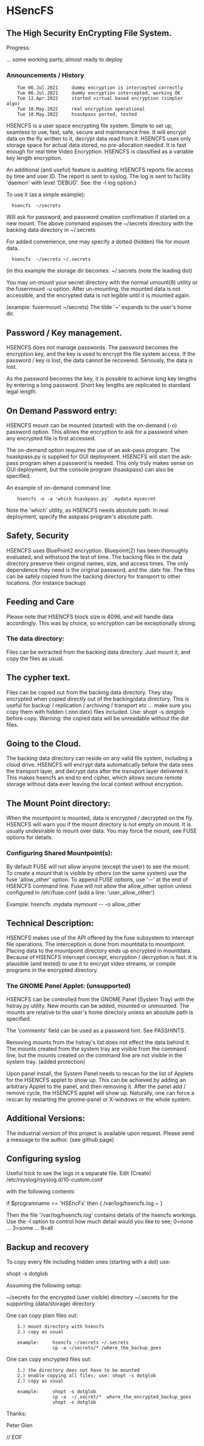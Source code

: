#  HSencFS

##  The High Security EnCrypting File System.

  Progress:

  ...  some working parts; almost ready to deploy

### Announcements / History

        Tue 06.Jul.2021     dummy encryption is intercepted correctly
        Tue 06.Jul.2021     dummy encryption intercepted, working OK
        Tue 12.Apr.2022     started virtual based encryption (simpler algo)
        Tue 10.May.2022     real encryption operational
        Tue 10.May.2022     hsaskpass ported, tested

 HSENCFS is a user space encrypting file system. Simple to set up, seamless
to use, fast, safe, secure and maintenance free. It will encrypt
data on the fly written to it, decrypt data read from it. HSENCFS uses only
storage space for actual data stored, no pre-allocation needed. It is fast
enough for real time Video Encryption. HSENCFS is classified as a variable
key length encryption.

 An additional (and useful) feature is auditing. HSENCFS reports file access
by time and user ID. The report is sent to syslog. The log is sent to facility
'daemon' with level 'DEBUG'. See: the -l log option.)

 To use it (as a simple example):

      hsencfs  ~/secrets

 Will ask for password, and password creation confirmation if started on
a new mount. The above command exposes the ~/secrets directory with the
backing data directory in ~/.secrets

For added convenience, one may specify a dotted (hidden) file for mount data.

      hsencfs  ~/secrets ~/.secrets

(in this example the storage dir becomes: ~/.secrets  (note the leading dot)

 You may un-mount your secret directory with the normal umount(8) utility
or the fusermount -u option. After un-mounting, the mounted data is not
accessible, and the encrypted data is not legible until it is mounted again.

(example: fusermount ~/secrets) The tilde '~' expands to the user's home dir.


## Password / Key management.

 HSENCFS does not manage passwords. The password becomes the encryption key,
and the key is used to encrypt the file system access. If the password / key
is lost, the data cannot be recovered. Seriously, the data is lost.

 As the password becomes the key, it is possible to achieve long key lengths
by entering a long password. Short key lengths are replicated to standard
legal length.

## On Demand Password entry:

 HSENCFS mount can be mounted (started) with the on-demand (-o) password
option. This allows the encryption to ask for a password when any
encrypted file is first accessed.

 The on-demand option requires the use of an ask-pass program. The
hsaskpass.py is supplied for GUI deployment. HSENCFS will start the ask-pass
program when a password is needed. This only truly makes sense on GUI
deployment, but the console program (hsaskpass) can also be specified.

An example of on-demand command line:

        hsencfs -o -a 'which hsaskpass.py` .mydata mysecret

Note the 'which' utility, as HSENCFS needs absolute path. In real deployment,
specify the askpass program's absolute path.

## Safety, Security

 HSENCFS uses BluePoint2 encryption. Bluepoint(2) has been thoroughly evaluated,
and withstood the test of time. The backing files in the data directory
preserve their original names, size, and access times. The only dependence
they need is the original password, and the .datx file. The files can be
safely copied from the backing directory for transport to other locations.
(for instance backup)

## Feeding and Care

  Please note that HSENCFS block size is 4096, and will handle data accordingly.
This was by choice, so encryption can be exceptionally strong.

### The data directory:

 Files can be extracted from the backing data directory. Just mount it, and copy the
files as usual.

## The cypher text.

 Files can be copied out from the backing data directory. They stay encrypted
when copied directly out of the backing/data directory. This is useful for backup /
replication / archiving / transport etc ... make sure you copy them with hidden
(.nnn.datx) files included. Use: shopt -s dotglob before copy. Warning: the
copied data will be unreadable without the dot files.

## Going to the Cloud.

 The backing data directory can reside on any valid file system, including
a cloud drive. HSENCFS will encrypt data automatically before the data sees
the transport layer, and decrypt data after the transport layer delivered it.
This makes hsencfs an end to end cipher, which allows secure remote storage
without data ever leaving the local context without encryption.

## The Mount Point directory:

 When the mountpoint is mounted, data is encrypted / decrypted on the fly.
HSENCFS will warn you if the mount directory is not empty on mount. It is
usually undesirable to mount over data. You may force the mount, see FUSE
options for details.

### Configuring Shared Mountpoint(s):

 By default FUSE will not allow anyone (except the user) to see the mount. To
create a mount that is visible by others (on the same system) use the fuse
'allow_other' option. To append FUSE options, use '--' at the end of HSENCFS
command line. Fuse will not allow the allow_other option unless configured in
/etc/fuse.conf (add a line: 'user_allow_other')

 Example:
        hsencfs .mydata mymount -- -o allow_other

## Technical Description:

 HSENCFS makes use of the API offered by the fuse subsystem to intercept file
operations. The interception is done from mountdata to mountpoint. Placing
data to the mountpoint directory ends up encrypted in mountdata.
Because of HSENCFS intercept concept, encryption / decryption is fast.
It is plausible (and tested) to use it to encrypt video streams, or
compile programs in the encrypted directory.

### The GNOME Panel Applet: (unsupported)

 HSENCFS can be controlled from the GNOME Panel (System Tray) with the
hstray.py utility. New mounts can be added, mounted or unmounted. The mounts
are relative to the user's home directory unless an absolute path is specified.

 The 'comments' field can be used as a password hint. See PASSHINTS.

 Removing mounts from the hstray's list does not effect the data behind it.
The mounts created from the system tray are visible from the command line,
but the mounts created on the command line are not visible in the system
tray. (added protection)

 Upon panel install, the System Panel needs to rescan for the list of Applets for
the HSENCFS applet to show up. This can be achieved by adding an arbitrary
Applet to the panel, and then removing it. After the panel add / remove cycle,
the HSENCFS applet will show up.
 Naturally, one can force a rescan by restarting the gnome-panel or X-windows
or the whole system.

## Additional Versions:

 The industrial version of this project is available upon request.
Please send a message to the author. (see github page)


## Configuring syslog

Useful trick to see the logs in a separate file. Edit (Create) /etc/rsyslog/rsyslog.d/10-custom.conf

with the following contents:

if $programname == 'HSEncFs' then {
        /var/log/hsencfs.log
        ~
}

Then the file '/var/log/hsencfs.log' contains details of the hsencfs workings. Use the
-l option to control how much detail would you like to see; 0=none ... 3=some ... 9=all

## Backup and recovery

To copy every file including hidden ones (starting with a dot) use:

shopt -s dotglob

Assuming the following setup:

~/secrets       for the encrypted (user visible) directory
~/.secrets      for the supporting (data/storage) directory

One can copy plain files out:

        1.) mount directory with hsencfs
        2.) copy as usual

        example:     hsencfs ~/secrets ~/.secrets
                     cp -a ~/secrets/* /where_the_backup_goes

One can copy encrypted files out:

        1.) the directory does not have to be mounted
        2.) enable copying all files; use: shopt -s dotglob
        2.) copy as usual

        example:     shopt -s dotglob
                     cp -a  ~/.secret/*  where_the_encrypted_backup_goes
                     shopt -s dotglob


  Thanks:

Peter Glen

// EOF
